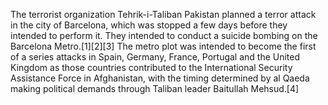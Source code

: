 The terrorist organization Tehrik-i-Taliban Pakistan planned a terror attack in the city of Barcelona, which was stopped a few days before they intended to perform it. They intended to conduct a suicide bombing on the Barcelona Metro.[1][2][3] The metro plot was intended to become the first of a series attacks in Spain, Germany, France, Portugal and the United Kingdom as those countries contributed to the International Security Assistance Force in Afghanistan, with the timing determined by al Qaeda making political demands through Taliban leader Baitullah Mehsud.[4]
